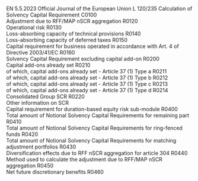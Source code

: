EN  5.5.2023 Official Journal of the European Union L 120/235
 Calculation of Solvency Capital Requirement  C0100  
Adjustment due to RFF/MAP nSCR aggregation  R0120  
Operational risk  R0130  
Loss-absorbing capacity of technical provisions  R0140  
Loss-absorbing capacity of deferred taxes  R0150  
Capital requirement for business operated in accordance with Art. 4 of Directive 
2003/41/EC  R0160  
Solvency Capital Requirement excluding capital add-on  R0200  
Capital add-ons already set  R0210  
of which, capital add-ons already set - Article 37 (1) Type a  R0211  
of which, capital add-ons already set - Article 37 (1) Type b  R0212  
of which, capital add-ons already set - Article 37 (1) Type c  R0213  
of which, capital add-ons already set - Article 37 (1) Type d  R0214  
Consolidated Group SCR  R0220  
Other information on SCR  
Capital requirement for duration-based equity risk sub-module  R0400  
Total amount of Notional Solvency Capital Requirements for remaining part  R0410  
Total amount of Notional Solvency Capital Requirements for ring-fenced funds  R0420  
Total amount of Notional Solvency Capital Requirements for matching adjustment 
portfolios  R0430  
Diversification effects due to RFF nSCR aggregation for article 304  R0440  
Method used to calculate the adjustment due to RFF/MAP nSCR aggregation  R0450  
Net future discretionary benefits  R0460